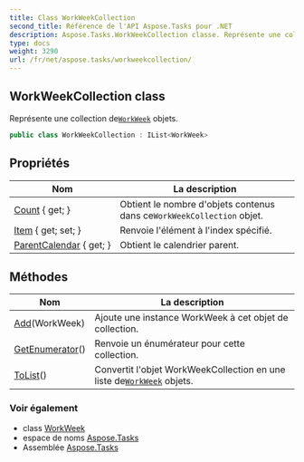 ```yaml
---
title: Class WorkWeekCollection
second_title: Référence de l'API Aspose.Tasks pour .NET
description: Aspose.Tasks.WorkWeekCollection classe. Représente une collection deWorkWeek objets.
type: docs
weight: 3290
url: /fr/net/aspose.tasks/workweekcollection/
---
```

## WorkWeekCollection class

Représente une collection de[`WorkWeek`](../workweek/) objets.

```csharp
public class WorkWeekCollection : IList<WorkWeek>
```

## Propriétés

| Nom | La description |
| --- | --- |
| [Count](../../aspose.tasks/workweekcollection/count/) { get; } | Obtient le nombre d'objets contenus dans ce`WorkWeekCollection` objet. |
| [Item](../../aspose.tasks/workweekcollection/item/) { get; set; } | Renvoie l'élément à l'index spécifié. |
| [ParentCalendar](../../aspose.tasks/workweekcollection/parentcalendar/) { get; } | Obtient le calendrier parent. |

## Méthodes

| Nom | La description |
| --- | --- |
| [Add](../../aspose.tasks/workweekcollection/add/)(WorkWeek) | Ajoute une instance WorkWeek à cet objet de collection. |
| [GetEnumerator](../../aspose.tasks/workweekcollection/getenumerator/)() | Renvoie un énumérateur pour cette collection. |
| [ToList](../../aspose.tasks/workweekcollection/tolist/)() | Convertit l'objet WorkWeekCollection en une liste de[`WorkWeek`](../workweek/) objets. |

### Voir également

* class [WorkWeek](../workweek/)
* espace de noms [Aspose.Tasks](../../aspose.tasks/)
* Assemblée [Aspose.Tasks](../../)


